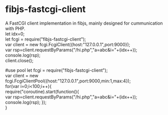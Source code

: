 # fibjs-fastcgi-client

A FastCGI client implementation in fibjs, mainly designed for cummunication with PHP.  
let idx=0;  
let fcgi = require("fibjs-fastcgi-client");  
var client = new fcgi.FcgiClient({host:"127.0.0.1",port:9000});  
var rsp=client.requestByParams("/hi.php","a=abc&i="+(idx++));  
console.log(rsp);  
client.close();


#use pool
let fcgi = require("fibjs-fastcgi-client");  
var client = new fcgi.FcgiClientPool({host:"127.0.0.1",port:9000,min:1,max:4});  
for(var i=0;i<100;i++){  
    require("coroutine).start(function(){  
      var rsp=client.requestByParams("/hi.php","a=abc&i="+(idx++));  
      console.log(rsp);
    });  
}  

